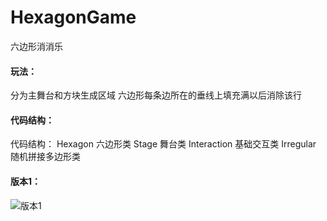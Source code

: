 # HexagonGame
六边形消消乐

#### 玩法：  
分为主舞台和方块生成区域
六边形每条边所在的垂线上填充满以后消除该行

#### 代码结构：  
代码结构：
Hexagon 六边形类
Stage 舞台类
Interaction 基础交互类
Irregular 随机拼接多边形类
#### 版本1：   
![版本1](https://github.com/Zhuchaoyi/HexagonGame/raw/master/show/demo1.png)